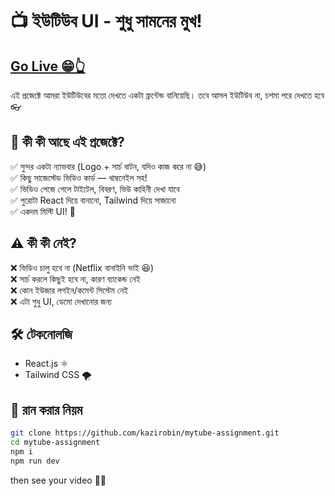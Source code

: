 # 📺 ইউটিউব UI - শুধু সামনের মুখ!
## [Go Live 😁👆](kazi-tube.netlify.app)
এই প্রজেক্টে আমরা ইউটিউবের মতো দেখতে একটা ফ্রন্টেন্ড বানিয়েছি। তবে আসল ইউটিউব না, চশমা পরে দেখতে হবে 👓

## 🎯 কী কী আছে এই প্রজেক্টে?

✅ সুন্দর একটা ন্যাভবার (Logo + সার্চ বাটন, যদিও কাজ করে না 😅)  
✅ কিছু সাজেস্টেড ভিডিও কার্ড — থাম্বনেইল সহ!  
✅ ভিডিও পেজে গেলে টাইটেল, বিবরণ, ভিউ কাহিনী দেখা যাবে  
✅ পুরোটা React দিয়ে বানানো, Tailwind দিয়ে সাজানো  
✅ একদম মিস্টি UI! 🤩

## ⚠️ কী কী নেই?

❌ ভিডিও চালু হবে না (Netflix বানাইনি ভাই 😆)  
❌ সার্চ করলে কিছুই হবে না, কারণ ব্যাকেন্ড নেই  
❌ কোন ইউজার লগইন/কমেন্ট সিস্টেম নেই  
❌ এটা শুধু UI, ডেমো দেখানোর জন্য  

## 🛠️ টেকনোলজি

- React.js ⚛️  
- Tailwind CSS 🌪️  

## 🧪 রান করার নিয়ম

```bash
git clone https://github.com/kazirobin/mytube-assignment.git
cd mytube-assignment
npm i
npm run dev 
```

then see your video 🙂🙂 
